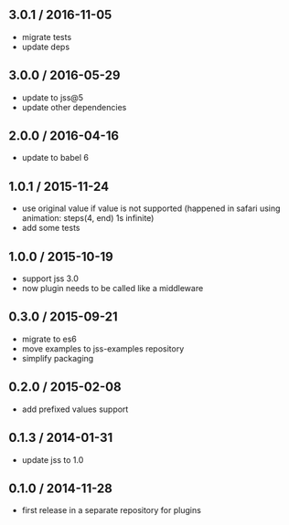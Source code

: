 ## 3.0.1 / 2016-11-05

- migrate tests
- update deps

## 3.0.0 / 2016-05-29

- update to jss@5
- update other dependencies

## 2.0.0 / 2016-04-16

- update to babel 6

## 1.0.1 / 2015-11-24

- use original value if value is not supported (happened in safari using animation: steps(4, end) 1s infinite)
- add some tests

## 1.0.0 / 2015-10-19

- support jss 3.0
- now plugin needs to be called like a middleware

## 0.3.0 / 2015-09-21

- migrate to es6
- move examples to jss-examples repository
- simplify packaging

## 0.2.0 / 2015-02-08

- add prefixed values support

## 0.1.3 / 2014-01-31

- update jss to 1.0

## 0.1.0 / 2014-11-28

- first release in a separate repository for plugins
